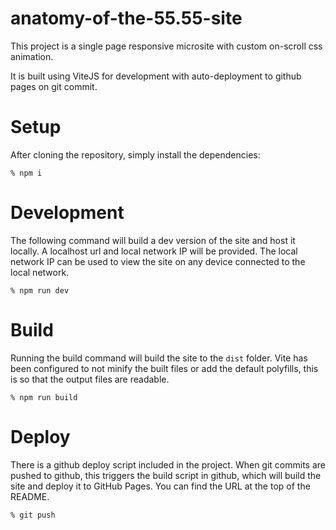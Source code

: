 # anatomy-of-the-55.55-site

[Site hosted on GitHub Pages]: https://andrew-wragg.github.io/anatomy-of-the-55.55-site/

This project is a single page responsive microsite with custom on-scroll css animation.

It is built using ViteJS for development with auto-deployment to github pages on git commit.

# Setup
After cloning the repository, simply install the dependencies:
```shell
% npm i
```

# Development
The following command will build a dev version of the site and host it locally.
A localhost url and local network IP will be provided.
The local network IP can be used to view the site on any device connected to the local network.
```shell
% npm run dev
```

# Build
Running the build command will build the site to the `dist` folder.
Vite has been configured to not minify the built files or add the default polyfills, this is so that the output files are readable.
```shell
% npm run build
```

# Deploy
There is a github deploy script included in the project.
When git commits are pushed to github, this triggers the build script in github, which will build the site and deploy it to GitHub Pages.  You can find the URL at the top of the README.
```shell
% git push
```
